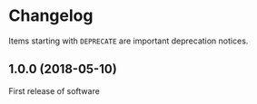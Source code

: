 # Changelog

Items starting with `DEPRECATE` are important deprecation notices.

## 1.0.0 (2018-05-10)

First release of software
